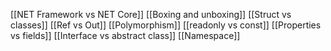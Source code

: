 [[NET Framework vs NET Core]]
[[Boxing and unboxing]]
[[Struct vs classes]]
[[Ref vs Out]]
[[Polymorphism]]
[[readonly vs const]]
[[Properties vs fields]]
[[Interface vs abstract class]]
[[Namespace]]

